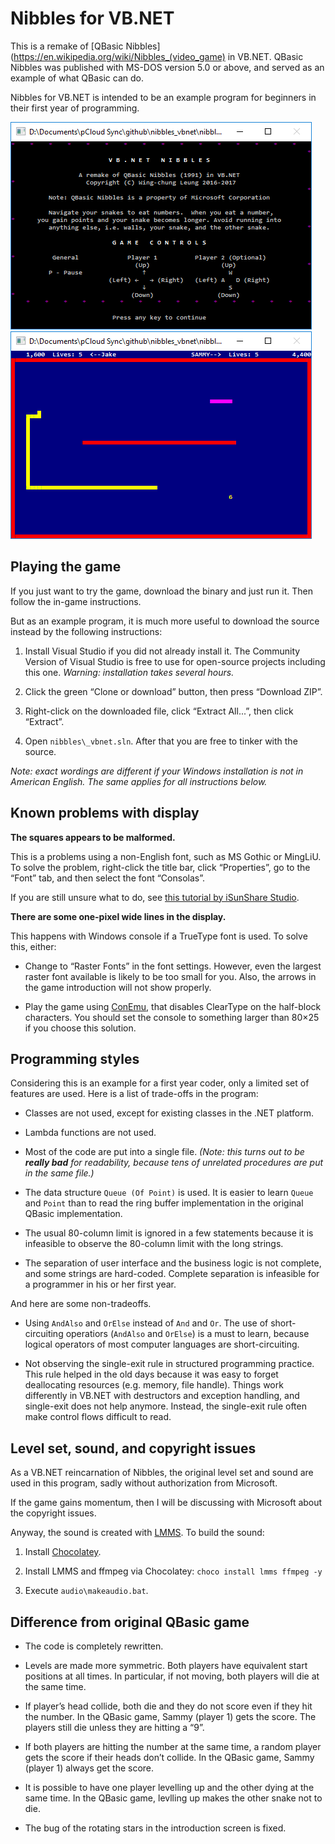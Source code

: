 # Nibbles for VB.NET

This is a remake of [QBasic Nibbles](https://en.wikipedia.org/wiki/Nibbles_(video_game) in VB.NET.
QBasic Nibbles was published with MS-DOS version 5.0 or above, and served as an example of what QBasic can do.

Nibbles for VB.NET is intended to be an example program for beginners in their first year of programming.

![Title Screen](screenshot/title_screen.png?raw=true)
![Gameplay](screenshot/gameplay.png?raw=true)

## Playing the game

If you just want to try the game, download the binary and just run it.
Then follow the in-game instructions.

But as an example program, it is much more useful to download the source instead by the following instructions:

1. Install Visual Studio if you did not already install it.
   The Community Version of Visual Studio is free to use for open-source projects including this one.
   _Warning: installation takes several hours._

1. Click the green “Clone or download” button, then press “Download ZIP”.

1. Right-click on the downloaded file, click “Extract All...”, then click “Extract”.

1. Open `nibbles\_vbnet.sln`.
   After that you are free to tinker with the source.

_Note: exact wordings are different if your Windows installation is not in American English. The same applies for all instructions below._

## Known problems with display

**The squares appears to be malformed.**

This is a problems using a non-English font, such as MS Gothic or MingLiU.
To solve the problem, right-click the title bar, click “Properties”, go to the “Font” tab, and then select the font “Consolas”.

If you are still unsure what to do, see [this tutorial by iSunShare Studio](http://www.isunshare.com/windows-10/change-font-and-font-size-in-windows-10-command-prompt.html).

**There are some one-pixel wide lines in the display.**

This happens with Windows console if a TrueType font is used. To solve this, either:

* Change to “Raster Fonts” in the font settings.
  However, even the largest raster font available is likely to be too small for you.
  Also, the arrows in the game introduction will not show properly.

* Play the game using [ConEmu](https://conemu.github.io/), that disables ClearType on the half-block characters.
  You should set the console to something larger than 80×25 if you choose this solution.

## Programming styles

Considering this is an example for a first year coder, only a limited set of features are used.
Here is a list of trade-offs in the program:

* Classes are not used, except for existing classes in the .NET platform.

* Lambda functions are not used.

* Most of the code are put into a single file.
  _(Note: this turns out to be **really bad** for readability, because tens of unrelated procedures are put in the same file.)_

* The data structure `Queue (Of Point)` is used.
  It is easier to learn `Queue` and `Point` than to read the ring buffer implementation in the original QBasic implementation.

* The usual 80-column limit is ignored in a few statements because it is infeasible to observe the 80-column limit with the long strings.

* The separation of user interface and the business logic is not complete, and some strings are hard-coded.
  Complete separation is infeasible for a programmer in his or her first year.

And here are some non-tradeoffs.

* Using `AndAlso` and `OrElse` instead of `And` and `Or`.
  The use of short-circuiting operatiors (`AndAlso` and `OrElse`) is a must to learn, because logical operators of most computer languages are short-circuiting.

* Not observing the single-exit rule in structured programming practice.
  This rule helped in the old days because it was easy to forget deallocating resources (e.g. memory, file handle).
  Things work differently in VB.NET with destructors and exception handling, and single-exit does not help anymore.
  Instead, the single-exit rule often make control flows difficult to read.

## Level set, sound, and copyright issues

As a VB.NET reincarnation of Nibbles, the original level set and sound are used in this program, sadly without authorization from Microsoft.

If the game gains momentum, then I will be discussing with Microsoft about the copyright issues.

Anyway, the sound is created with [LMMS](https://lmms.io/).
To build the sound:

1. Install [Chocolatey](https://chocolatey.org/install).

1. Install LMMS and ffmpeg via Chocolatey: `choco install lmms ffmpeg -y`

1. Execute `audio\makeaudio.bat`.

## Difference from original QBasic game

* The code is completely rewritten.

* Levels are made more symmetric.
  Both players have equivalent start positions at all times.
  In particular, if not moving, both players will die at the same time.

* If player’s head collide, both die and they do not score even if they hit the number.
  In the QBasic game, Sammy (player 1) gets the score. The players still die unless they are hitting a “9”.

* If both players are hitting the number at the same time, a random player gets the score if their heads don’t collide.
  In the QBasic game, Sammy (player 1) always get the score.

* It is possible to have one player levelling up and the other dying at the same time.
  In the QBasic game, levlling up makes the other snake not to die.

* The bug of the rotating stars in the introduction screen is fixed.
